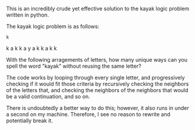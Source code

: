 This is an incredibly crude yet effective solution to the kayak logic problem written in python.

The kayak logic problem is as follows:


    k
  k a k
k a y a k
  k a k
    k

With the following arragements of letters, how many unique ways can you spell the word "kayak" without reusing the same letter?

The code works by looping through every single letter, and progressively checking if it would fit those criteria by recursively checking the neighbors of the letters that, and checking the neighbors of the neighbors that would be a valid continuation, and so on.

There is undoubtedly a better way to do this; however, it also runs in under a second on my machine. Therefore, I see no reason to rewrite and potentially break it.